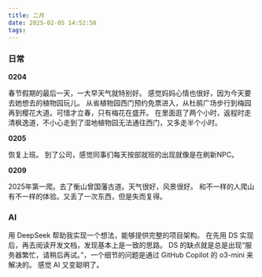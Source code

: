 ```yaml
---
title: 二月
date: 2025-02-05 14:52:58
tags:
---
```


### 日常

**0204**

春节假期的最后一天，一大早天气就特别好。
感觉妈妈心情也很好，因为今天要去她想去的植物园玩儿。
从省植物园西门预约免票进入，从杜鹃广场步行到梅园再到樱花大道。可惜才立春，只有梅花在盛开。
在里面逛了两个小时，返程时走清枫逸道，不小心走到了湿地植物园无法通往西门，又多走半个小时。

**0205**

恢复上班。
到了公司，感觉同事们每天按部就班的出现就像是在刷新NPC。

**0209**

2025年第一爬。去了衡山曾国藩古道。天气很好，风景很好。
和不一样的人爬山有不一样的体验。又丢了一次东西，但是失而复得。


### AI

用 DeepSeek 帮助我实现一个想法，能够提供完整的项目架构。
在先用 DS 实现后，再去阅读开发文档，发现基本上是一致的思路。
DS 的缺点就是总是出现“服务器繁忙，请稍后再试。”，一个细节的问题是通过 GitHub Copilot 的 o3-mini 来解决的。
感觉 AI 又变聪明了。

